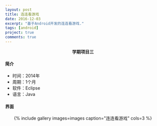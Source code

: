 ```yaml
---
layout: post
title: 连连看游戏
date: 2016-12-03
excerpt: "基于Android开发的连连看游戏."
tags: [android]
project: true
comments: true
---
```


<center><b>学期项目三</b></center> 

#### 简介
* 时间：2014年
* 周期：1个月
* 软件：Eclipse
* 语言：Java

#### 界面


<center>{% include gallery images=images caption="连连看游戏" cols=3 %}</center>



